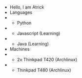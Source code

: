- Hello, I am Atrick
- Languages
- - Python
- - Javascript (Learning)
- - Java (Learning)
- Machines
- - 2x Thinkpad T420 (Archlinux) 
- - Thinkpad T480 (Archlinux)

